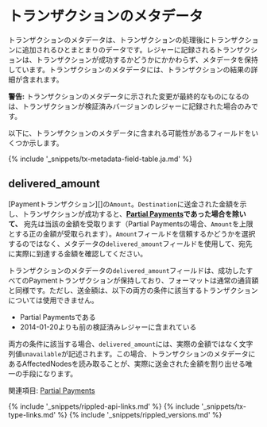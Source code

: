 # トランザクションのメタデータ

トランザクションのメタデータは、トランザクションの処理後にトランザクションに追加されるひとまとまりのデータです。レジャーに記録されるトランザクションは、トランザクションが成功するかどうかにかかわらず、メタデータを保持しています。トランザクションのメタデータには、トランザクションの結果の詳細が含まれます。

**警告:** トランザクションのメタデータに示された変更が最終的なものになるのは、トランザクションが検証済みバージョンのレジャーに記録された場合のみです。

以下に、トランザクションのメタデータに含まれる可能性があるフィールドをいくつか示します。

{% include '_snippets/tx-metadata-field-table.ja.md' %} <!--_ -->

## delivered_amount

[Paymentトランザクション][]の`Amount`。`Destination`に送金された金額を示し、トランザクションが成功すると、**[Partial Payments](partial-payments.html)であった場合を除いて、** 宛先は当該の金額を受取ります（Partial Paymentsの場合、`Amount`を上限とする正の金額が受取られます）。`Amount`フィールドを信頼するかどうかを選択するのではなく、メタデータの`delivered_amount`フィールドを使用して、宛先に実際に到達する金額を確認してください。

トランザクションのメタデータの`delivered_amount`フィールドは、成功したすべてのPaymentトランザクションが保持しており、フォーマットは通常の通貨額と同様です。ただし、送金額は、以下の両方の条件に該当するトランザクションについては使用できません。

* Partial Paymentsである
* 2014-01-20よりも前の検証済みレジャーに含まれている

両方の条件に該当する場合、`delivered_amount`には、実際の金額ではなく文字列値`unavailable`が記述されます。この場合、トランザクションのメタデータにあるAffectedNodesを読み取ることが、実際に送金された金額を割り出せる唯一の手段になります。

関連項目: [Partial Payments](partial-payments.html)

<!--{# common link defs #}-->
{% include '_snippets/rippled-api-links.md' %}
{% include '_snippets/tx-type-links.md' %}
{% include '_snippets/rippled_versions.md' %}
